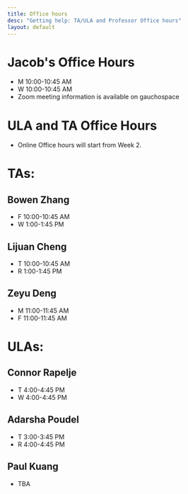 ```yaml
---
title: Office hours
desc: "Getting help: TA/ULA and Professor Office hours"
layout: default
---
```



# Jacob's Office Hours

* M 10:00-10:45 AM
* W 10:00-10:45 AM
* Zoom meeting information is available on gauchospace

# ULA and TA Office Hours

* Online Office hours will start from Week 2.

# TAs:

## Bowen Zhang
* F 10:00-10:45 AM
* W 1:00-1:45 PM

## Lijuan Cheng
* T 10:00-10:45 AM
* R 1:00-1:45 PM

## Zeyu Deng
* M 11:00-11:45 AM
* F 11:00-11:45 AM


# ULAs: 

## Connor Rapelje
* T 4:00-4:45 PM
* W 4:00-4:45 PM

## Adarsha Poudel
* T 3:00-3:45 PM
* R 4:00-4:45 PM

## Paul Kuang
* TBA






